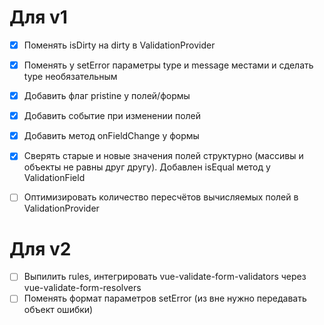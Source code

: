 # Для v1
- [x] Поменять isDirty на dirty в ValidationProvider
- [x] Поменять у setError параметры type и message местами и сделать type необязательным


- [x] Добавить флаг pristine у полей/формы
- [x] Добавить событие при изменении полей
- [x] Добавить метод onFieldChange у формы
- [x] Сверять старые и новые значения полей структурно (массивы и объекты не равны друг другу). Добавлен isEqual метод у ValidationField
- [ ] Оптимизировать количество пересчётов вычисляемых полей в ValidationProvider

# Для v2
- [ ] Выпилить rules, интегрировать vue-validate-form-validators через vue-validate-form-resolvers
- [ ] Поменять формат параметров setError (из вне нужно передавать объект ошибки)
